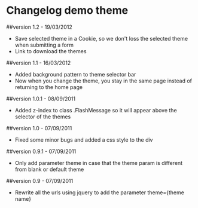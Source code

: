Changelog demo theme
====================

##version 1.2 - 19/03/2012

* Save selected theme in a Cookie, so we don't loss the selected theme when submitting a form
* Link to download the themes

##version 1.1 - 16/03/2012

* Added background pattern to theme selector bar
* Now when you change the theme, you stay in the same page instead of returning to the home page

##version 1.0.1 - 08/09/2011

* Added z-index to class .FlashMessage so it will appear above the selector of the themes

##version 1.0 - 07/09/2011

* Fixed some minor bugs and added a css style to the div

##version 0.9.1 - 07/09/2011

* Only add parameter theme in case that the theme param is different from blank or default theme

##version 0.9 - 07/09/2011

* Rewrite all the urls using jquery to add the parameter theme={theme name}